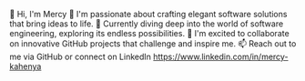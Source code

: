 👋 Hi, I'm Mercy
👀 I'm passionate about crafting elegant software solutions that bring ideas to life.
🌱 Currently diving deep into the world of software engineering, exploring its endless possibilities.
💞️ I'm excited to collaborate on innovative GitHub projects that challenge and inspire me.
📫 Reach out to me via GitHub or connect on LinkedIn https://www.linkedin.com/in/mercy-kahenya
